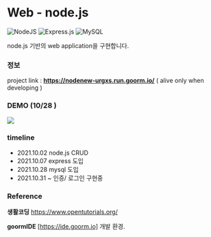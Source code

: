 # Web - node.js 

![NodeJS](https://img.shields.io/badge/node.js-6DA55F?style=for-the-badge&logo=node.js&logoColor=white)
![Express.js](https://img.shields.io/badge/express.js-%23404d59.svg?style=for-the-badge&logo=express&logoColor=%2361DAFB)
![MySQL](https://img.shields.io/badge/mysql-%2300f.svg?style=for-the-badge&logo=mysql&logoColor=white)
 
node.js 기반의 web application을 구현합니다.


### 정보
project link : **https://nodenew-urgxs.run.goorm.io/** ( alive only when developing )


### DEMO (10/28 )
<img src="https://user-images.githubusercontent.com/13077196/139107865-02e60ba3-bc2a-4ce4-9f18-e235fedf01d1.gif">

### timeline

- 2021.10.02 node.js CRUD
- 2021.10.07 express 도입
- 2021.10.28 mysql 도입
- 2021.10.31 ~ 인증/ 로그인 구현중 
  
 

### Reference
**생활코딩**  https://www.opentutorials.org/

**goormIDE** [https://ide.goorm.io] 개발 환경.
